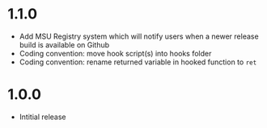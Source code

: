 # 1.1.0
- Add MSU Registry system which will notify users when a newer release build is available on Github
- Coding convention: move hook script(s) into hooks folder
- Coding convention: rename returned variable in hooked function to `ret`

# 1.0.0
- Intitial release